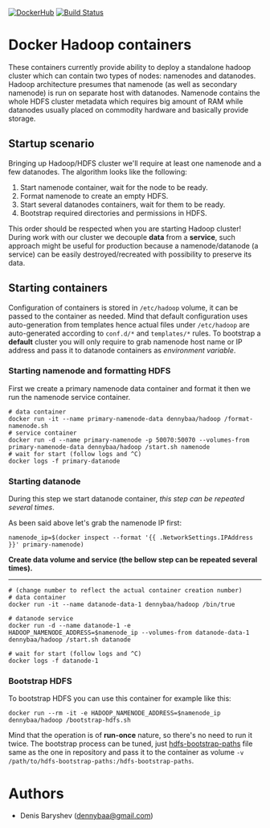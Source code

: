 [![DockerHub](https://img.shields.io/badge/docker-available-blue.svg)](https://hub.docker.com/r/dennybaa/hadoop) [![Build Status](https://travis-ci.org/dennybaa/docker-hadoop.svg?branch=master)](https://travis-ci.org/dennybaa/docker-hadoop)
# Docker Hadoop containers

These containers currently provide ability to deploy a standalone hadoop cluster which can contain two types of nodes: namenodes and datanodes. Hadoop architecture presumes that namenode (as well as secondary namenode) is run on separate host with datanodes. Namenode contains the whole HDFS cluster metadata which requires big amount of RAM while datanodes usually placed on commodity hardware and basically provide storage.

## Startup scenario

Bringing up Hadoop/HDFS cluster we'll require at least one namenode and a few datanodes. The algorithm looks like the following:

 1. Start namenode container, wait for the node to be ready.
 2. Format namenode to create an empty HDFS.
 3. Start several datanodes containers, wait for them to be ready.
 4. Bootstrap required directories and permissions in HDFS.

This order should be respected when you are starting Hadoop cluster! During work with our cluster we decouple **data** from a **service**, such approach might be useful for production because a namenode/datanode (a service) can be easily destroyed/recreated with possibility to preserve its data.


## Starting containers

Configuration of containers is stored in `/etc/hadoop` volume, it can be passed to the container as needed. Mind that default configuration uses auto-generation from templates hence actual files under `/etc/hadoop` are auto-generated according to `conf.d/*` and `templates/*` rules. To bootstrap a **default** cluster you will only require to grab namenode host name or IP address and pass it to datanode containers as *environment variable*.

### Starting namenode and formatting HDFS

First we create a primary namenode data container and format it then we run the namenode service container.

```
# data container
docker run -it --name primary-namenode-data dennybaa/hadoop /format-namenode.sh
# service container
docker run -d --name primary-namenode -p 50070:50070 --volumes-from primary-namenode-data dennybaa/hadoop /start.sh namenode
# wait for start (follow logs and ^C)
docker logs -f primary-datanode
```

### Starting datanode

During this step we start datanode container, *this step can be repeated several times*.

As been said above let's grab the namenode IP first:

```
namenode_ip=$(docker inspect --format '{{ .NetworkSettings.IPAddress }}' primary-namenode)
```

**Create data volume and service (the bellow step can be repeated several times).**
___

```
# (change number to reflect the actual container creation number)
# data container 
docker run -it --name datanode-data-1 dennybaa/hadoop /bin/true

# datanode service
docker run -d --name datanode-1 -e HADOOP_NAMENODE_ADDRESS=$namenode_ip --volumes-from datanode-data-1 dennybaa/hadoop /start.sh datanode

# wait for start (follow logs and ^C)
docker logs -f datanode-1
```

### Bootstrap HDFS

To bootstrap HDFS you can use this container for example like this:

```
docker run --rm -it -e HADOOP_NAMENODE_ADDRESS=$namenode_ip dennybaa/hadoop /bootstrap-hdfs.sh
```

Mind that the operation is of **run-once** nature, so there's no need to run it twice.
The bootstrap process can be tuned, just [hdfs-bootstrap-paths](hdfs-bootstrap-paths) file same as the one in repository and pass it to the container as volume `-v /path/to/hdfs-bootstrap-paths:/hdfs-bootstrap-paths`.

# Authors

* Denis Baryshev (dennybaa@gmail.com)
